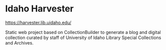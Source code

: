 # Idaho Harvester

<https://harvester.lib.uidaho.edu/>

Static web project based on CollectionBuilder to generate a blog and digital collection curated by staff of University of Idaho Library Special Collections and Archives. 
